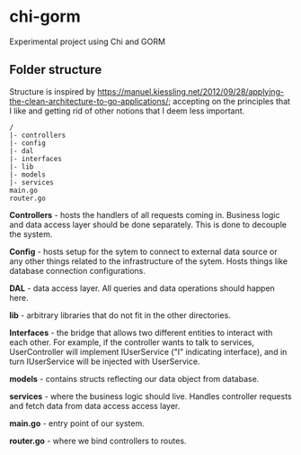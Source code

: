 # chi-gorm
Experimental project using Chi and GORM

## Folder structure

Structure is inspired by https://manuel.kiessling.net/2012/09/28/applying-the-clean-architecture-to-go-applications/;
accepting on the principles that I like and getting rid of other notions that
I deem less important.

```
/
|- controllers
|- config
|- dal
|- interfaces
|- lib
|- models
|- services
main.go
router.go
```

**Controllers** - hosts the handlers of all requests coming in. Business logic
and data access layer should be done separately. This is done to decouple the
system.

**Config** - hosts setup for the sytem to connect to external data source or
any other things related to the infrastructure of the sytem. Hosts things like
database connection configurations.

**DAL** - data access layer. All queries and data operations should happen here.

**lib** - arbitrary libraries that do not fit in the other directories.

**Interfaces** - the bridge that allows two different entities to interact
with each other. For example, if the controller wants to talk to services,
UserController will implement IUserService ("I" indicating interface), and
in turn IUserService will be injected with UserService.

**models** - contains structs reflecting our data object from database.

**services** - where the business logic should live. Handles controller
requests and fetch data from data access access layer.

**main.go** - entry point of our system.

**router.go** - where we bind controllers to routes.
